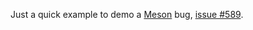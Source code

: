 Just a quick example to demo a [Meson](https://github.com/mesonbuild/meson)
bug, [issue #589](https://github.com/mesonbuild/meson/issues/589).
